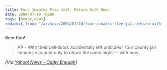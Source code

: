 ```yaml
---
title: Four Inmates Flee Jail, Return With Beer
date: 2004-07-19 -0800
tags: [humor,news]
redirect_from: "/archive/2004/07/18/four-inmates-flee-jail-return-with-beer.aspx/"
---
```


Beer Run!

> AP - With their cell doors accidentally left unlocked, four county
> jail inmates escaped only to return the same night — with beer.

*[Via [Yahoo! News - Oddly
Enough](http://us.rd.yahoo.com/dailynews/rss/oddlyenough/*http://story.news.yahoo.com/news?tmpl=story2&u=/ap/20040720/ap_on_fe_st/inmates_beer)]*

